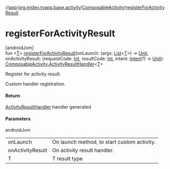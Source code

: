 //[app](../../../index.md)/[org.mjdev.tvapp.base.activity](../index.md)/[ComposableActivity](index.md)/[registerForActivityResult](register-for-activity-result.md)

# registerForActivityResult

[androidJvm]\
fun &lt;[T](register-for-activity-result.md)&gt; [registerForActivityResult](register-for-activity-result.md)(onLaunch: (args: [List](https://kotlinlang.org/api/latest/jvm/stdlib/kotlin.collections/-list/index.html)&lt;[T](register-for-activity-result.md)&gt;) -&gt; [Unit](https://kotlinlang.org/api/latest/jvm/stdlib/kotlin/-unit/index.html), onActivityResult: (requestCode: [Int](https://kotlinlang.org/api/latest/jvm/stdlib/kotlin/-int/index.html), resultCode: [Int](https://kotlinlang.org/api/latest/jvm/stdlib/kotlin/-int/index.html), intent: [Intent](https://developer.android.com/reference/kotlin/android/content/Intent.html)?) -&gt; [Unit](https://kotlinlang.org/api/latest/jvm/stdlib/kotlin/-unit/index.html)): [ComposableActivity.ActivityResultHandler](-activity-result-handler/index.md)&lt;[T](register-for-activity-result.md)&gt;

Register for activity result.

Custom handler registration.

#### Return

[ActivityResultHandler](-activity-result-handler/index.md) handler generated

#### Parameters

androidJvm

| | |
|---|---|
| onLaunch | On launch method, to start custom activity. |
| onActivityResult | On activity result handler. |
| T | T result type |
